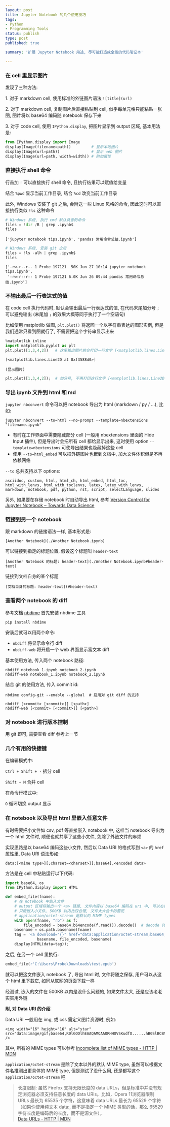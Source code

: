 ```yaml
---
layout: post
title: Jupyter Notebook 的几个使用技巧
tags:
- Python
- Programming Tools
status: publish
type: post
published: true

summary: '扩展 Jupyter Notebook 用途, 尽可能打造成全能的代码笔记本'

---
```




### 在 cell 里显示图片

发现了三种方法:

1\. 对于 markdown cell, 使用标准的外链图片语法 `![title](url)` 

2\. 对于 markdown cell, 复制图片后直接粘贴到 cell, 似乎每单元格只能粘贴一张图, 图片将以 base64 编码随 notebook 保存下来

3\. 对于 code cell, 使用 `IPython.display`, 把图片显示到 output 区域, 基本用法是:

```python
from IPython.display import Image
display(Image(filename=path))         # 显示本地图片
display(Image(url=path))              # 显示 web 图片
display(Image(url=path, width=width)) # 附加属性
```



### 直接执行 shell 命令

行首加 `!` 可以直接执行 shell 命令, 且执行结果可以赋值给变量

结合 `%pwd` 显示当前工作目录, 结合 `%cd` 改变当前工作目录

此外, Windows 安装了 git 之后, 会附送一些 Linux 风格的命令, 因此这时可以直接执行类似 `!ls` 这种命令

```python
# Windows 系统, 执行 cmd 默认具备的命令
files = !dir /B | grep .ipynb$
files
```

    ['jupyter notebook tips.ipynb', 'pandas 常用命令总结.ipynb']


```python
# Windows 系统, 安装 git 之后
files = !ls -alh | grep .ipynb$
files
```

    ['-rw-r--r-- 1 Probe 197121  50K Jun 27 10:14 jupyter notebook tips.ipynb',
     '-rw-r--r-- 1 Probe 197121 6.0K Jun 26 09:44 pandas 常用命令总结.ipynb']



### 不输出最后一行表达式的值

在 code cell 执行代码时, 默认会输出最后一行表达式的值, 在代码末尾加分号 `;` 可以避免输出 (末尾加 `;` 的效果大概等同于执行了一个空语句)

比如使用 matplotlib 做图, `plt.plot()` 将返回一个以字符串表达的图形实例, 但是我们通常只看到图就行了, 不需要把这个字符串显示出来

```python
%matplotlib inline
import matplotlib.pyplot as plt
plt.plot([1,3,4,2])   # 这里输出图片前会打印一行文字 [<matplotlib.lines.Line2D at ...>]
```

    [<matplotlib.lines.Line2D at 0xf3588d0>]
    
    (显示图片)


```python
plt.plot([1,3,4,2]);  # 加分号, 不再打印这行文字 [<matplotlib.lines.Line2D at ...>]
```



### 导出 ipynb 文件到 html 和 md

`jupyter nbconvert` 命令可以把 notebook 导出为 html (markdown / py / ...), 比如:

    jupyter nbconvert --to=html --no-prompt --template=nbextensions "filename.ipynb"

- 有时在工作界面中需要隐藏部分 cell (一般用 nbextensions 里面的 Hide Input 插件), 但是导出时会把所有 cell 都给显示出来, 这时使用 option `--template=nbextensions` 可使导出结果也隐藏掉这些 cell
- 使用 `--to=html_embed` 可以把外链图片也嵌到文档中, 加大文件体积但是不再依赖网络


`--to` 总共支持以下 options:

    asciidoc, custom, html, html_ch, html_embed, html_toc, html_with_lenvs, html_with_toclenvs, latex, latex_with_lenvs, markdown, notebook, pdf, python, rst, script, selectLanguage, slides


另外, 如果要在存储 notebook 时自动导出 html, 参考
[Version Control for Jupyter Notebook – Towards Data Science](https://towardsdatascience.com/version-control-for-jupyter-notebook-3e6cef13392d)



### 链接到另一个 notebook

跟 markdown 的链接语法一样, 基本形式是:

    [Another Notebook](./Another Notebook.ipynb)
    
可以链接到指定的标题位置, 假设这个标题叫 `header-text`

    [Another Notebook 的标题: header-text](./Another Notebook.ipynb#header-text)
    
链接到文档自身的某个标题

    [文档自身的标题: header-text](#header-text)



### 查看两个 notebook 的 diff

参考文档 [nbdime](http://nbdime.readthedocs.io/en/stable/) 首先安装 nbdime 工具

    pip install nbdime

安装后就可以用两个命令:

- `nbdiff` 将显示命令行 diff
- `nbdiff-web` 将开启一个 web 界面显示富文本 diff

基本使用方法, 传入两个 notebook 路径:

    nbdiff notebook_1.ipynb notebook_2.ipynb
    nbdiff-web notebook_1.ipynb notebook_2.ipynb

结合 git 的使用方法, 传入 commit id:

    nbdime config-git --enable --global  # 启用对 git diff 的支持

    nbdiff [<commit> [<commit>]] [<path>]
    nbdiff-web [<commit> [<commit>]] [<path>] 



### 对 notebook 进行版本控制

用 git 即可, 需要查看 diff 参考上一节



### 几个有用的快捷键

在编辑模式中:

`Ctrl + Shift + -` 拆分 cell

`Shift + M` 合并 cell

在命令行模式中:

`O` 循环切换 output 显示



### 在 notebook 以及导出 html 里嵌入任意文件

有时需要把小文件如 csv, pdf 等直接嵌入 notebook 中, 这样当 notebook 导出为一个 html 文件时, 顺便也就共享了这些小文件, 免除了外链文件的麻烦

实现思路是以 base64 编码这些小文件, 然后以 Data URI 的格式写到 `<a>` 的 `href` 属性里, Data URI 语法形如:

    data:[<mime type>][;charset=<charset>][;base64],<encoded data>

方法是在 cell 中粘贴运行以下代码:

```python
import base64, os
from IPython.display import HTML

def embed_file(fname):
    # 在 notebook 中嵌入文件
    # output 区域将输出一个 <a> 链接, 文件内容以 base64 编码在 uri 中, 可以右键另存
    # 只能嵌入小文件, 500KB 以内比较合理, 文件太大会卡的要死
    # application/octet-stream 是默认的 MIME types
    with open(fname, "rb") as f:
        file_encoded = base64.b64encode(f.read()).decode()  # decode 转字符串, 否则还是 bytes
    basename = os.path.basename(fname)
    tag = '<a download="{}" href="data:application/octet-stream;base64,{}" >(使用右键另存) {}</a>'.format(
              basename, file_encoded, basename)
    display(HTML(data=tag));
```
之后, 在另一个 cell 里执行:

```python
embed_file(r'C:\Users\Probe\Downloads\test.epub')
```

就可以把这文件嵌入 notebook 了, 导出 html 时, 文件将随之保存, 用户可以从这个 html 里下载它, 如同从联网的页面下载一样

经测试, 嵌入的文件在 500KB 以内是没什么问题的, 如果文件太大, 还是应该老老实实用外链


**附, 对 Data URI 的介绍**

Data URI 一般用在 img, 或 css 需定义图片资源时, 例如:

    <img width="16" height="16" alt="star" src="data:image/gif;base64,R0lGODlhEAAQAMQAAORHHOVSKudfO......hB0SlBCBMQiB0UjIQA7" />

其中, 所有的 MIME types 可以参考 [Incomplete list of MIME types - HTTP | MDN](https://developer.mozilla.org/en-US/docs/Web/HTTP/Basics_of_HTTP/MIME_types/Complete_list_of_MIME_types)

`application/octet-stream` 是除了文本以外的默认 MIME type, 虽然可以根据文件名推测出更具体的 MIME type, 但是测试了没什么用, 还是都写这个 `application/octet-stream` 吧

> 长度限制: 虽然 Firefox 支持无限长度的 data URLs，但是标准中并没有规定浏览器必须支持任意长度的 data URIs。比如，Opera 11浏览器限制 URLs 最长为 65535 个字符，这意味着 data URLs 最长为 65529 个字符（如果你使用纯文本 data:, 而不是指定一个 MIME 类型的话，那么 65529 字符长度是编码后的长度，而不是源文件）。  
> [Data URLs - HTTP | MDN](https://developer.mozilla.org/zh-CN/docs/Web/HTTP/data_URIs)



